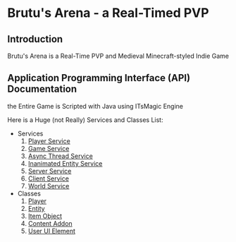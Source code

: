 # Brutu's Arena - a Real-Timed PVP

## Introduction
Brutu's Arena is a Real-Time PVP and Medieval Minecraft-styled Indie Game

## Application Programming Interface (API) Documentation
the Entire Game is Scripted with Java using ITsMagic Engine

Here is a Huge (not Really) Services and Classes List:
- Services
	1. [Player Service]()
	2. [Game Service]()
	3. [Async Thread Service]()
	4. [Inanimated Entity Service]()
	5. [Server Service]()
	6. [Client Service]()
	7. [World Service]()
- Classes
 	1. [Player]()
	2. [Entity]()
	3. [Item Object]()
	4. [Content Addon]()
	5. [User UI Element]()
